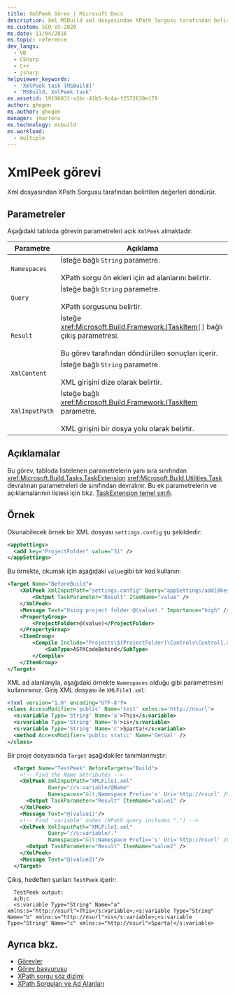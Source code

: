 ```yaml
---
title: XmlPeek Görev | Microsoft Docs
description: Xml MSBuild xml dosyasından XPath Sorgusu tarafından belirtilen değerleri geri dönmek için xmlpeek görevini nasıl kullandığını öğrenin.
ms.custom: SEO-VS-2020
ms.date: 11/04/2016
ms.topic: reference
dev_langs:
  - VB
  - CSharp
  - C++
  - jsharp
helpviewer_keywords:
  - 'XmlPeek task [MSBuild]'
  - 'MSBuild, XmlPeek task'
ms.assetid: 19196031-a3bc-41b5-9c4a-f2572630e179
author: ghogen
ms.author: ghogen
manager: jmartens
ms.technology: msbuild
ms.workload:
  - multiple
---
```

# <a name="xmlpeek-task"></a>XmlPeek görevi

Xml dosyasından XPath Sorgusu tarafından belirtilen değerleri döndürür.

## <a name="parameters"></a>Parametreler

 Aşağıdaki tabloda görevin parametreleri açık `XmlPeek` almaktadır.

|Parametre|Açıklama|
|---------------|-----------------|
|`Namespaces`|İsteğe bağlı `String` parametre.<br /><br /> XPath sorgu ön ekleri için ad alanlarını belirtir.|
|`Query`|İsteğe bağlı `String` parametre.<br /><br /> XPath sorgusunu belirtir.|
|`Result`|İsteğe <xref:Microsoft.Build.Framework.ITaskItem>`[]` bağlı çıkış parametresi.<br /><br /> Bu görev tarafından döndürülen sonuçları içerir.|
|`XmlContent`|İsteğe bağlı `String` parametre.<br /><br /> XML girişini dize olarak belirtir.|
|`XmlInputPath`|İsteğe bağlı <xref:Microsoft.Build.Framework.ITaskItem> parametre.<br /><br /> XML girişini bir dosya yolu olarak belirtir.|

## <a name="remarks"></a>Açıklamalar

 Bu görev, tabloda listelenen parametrelerin yanı sıra sınıfından <xref:Microsoft.Build.Tasks.TaskExtension> <xref:Microsoft.Build.Utilities.Task> devralınan parametreleri de sınıfından devralınır. Bu ek parametrelerin ve açıklamalarının listesi için bkz. [TaskExtension temel sınıfı](../msbuild/taskextension-base-class.md).

## <a name="example"></a>Örnek

Okunabilecek örnek bir XML dosyası `settings.config` şu şekildedir:

```xml
<appSettings>
  <add key="ProjectFolder" value="S1" />
</appSettings>
```

Bu örnekte, okumak için aşağıdaki `value`gibi bir kod kullanın:

```xml
<Target Name="BeforeBuild">
    <XmlPeek XmlInputPath="settings.config" Query="appSettings/add[@key='ProjectFolder']/@value">
        <Output TaskParameter="Result" ItemName="value" />
    </XmlPeek>
    <Message Text="Using project folder @(value)." Importance="high" />
    <PropertyGroup>
        <ProjectFolder>@(value)</ProjectFolder>
    </PropertyGroup>
    <ItemGroup>
        <Compile Include="Projects\$(ProjectFolder)\Controls\Control1.ascx.cs">
            <SubType>ASPXCodeBehind</SubType>
        </Compile>
    </ItemGroup>
</Target>
```

XML ad alanlarıyla, aşağıdaki örnekte `Namespaces` olduğu gibi parametresini kullanırsınız. Giriş XML dosyası ile `XMLFile1.xml`:

```xml
<?xml version="1.0" encoding="UTF-8"?>
<class AccessModifier='public' Name='test' xmlns:s='http://nsurl'>
  <s:variable Type='String' Name='a'>This</s:variable>
  <s:variable Type='String' Name='b'>is</s:variable>
  <s:variable Type='String' Name='c'>Sparta!</s:variable>
  <method AccessModifier='public static' Name='GetVal' />
</class>
```

Bir proje dosyasında `Target` aşağıdakiler tanımlanmıştır:

```xml
  <Target Name="TestPeek" BeforeTargets="Build">
    <!-- Find the Name attributes -->
    <XmlPeek XmlInputPath="XMLFile1.xml"
             Query="//s:variable/@Name"
             Namespaces="&lt;Namespace Prefix='s' Uri='http://nsurl' /&gt;">
      <Output TaskParameter="Result" ItemName="value1" />
    </XmlPeek>
    <Message Text="@(value1)"/>
    <!-- Find 'variable' nodes (XPath query includes ".") -->
    <XmlPeek XmlInputPath="XMLFile1.xml"
             Query="//s:variable/."
             Namespaces="&lt;Namespace Prefix='s' Uri='http://nsurl' /&gt;">
      <Output TaskParameter="Result" ItemName="value2" />
    </XmlPeek>
    <Message Text="@(value2)"/>
  </Target>
```

Çıkış, hedeften şunları `TestPeek` içerir:

```output
  TestPeek output:
  a;b;c
  <s:variable Type="String" Name="a" xmlns:s="http://nsurl">This</s:variable>;<s:variable Type="String" Name="b" xmlns:s="http://nsurl">is</s:variable>;<s:variable Type="String" Name="c" xmlns:s="http://nsurl">Sparta!</s:variable>
```

## <a name="see-also"></a>Ayrıca bkz.

- [Görevler](../msbuild/msbuild-tasks.md)
- [Görev başvurusu](../msbuild/msbuild-task-reference.md)
- [XPath sorgu söz dizimi](https://wikipedia.org/wiki/XPath)
- [XPath Sorguları ve Ad Alanları](/dotnet/standard/data/xml/xpath-queries-and-namespaces)
